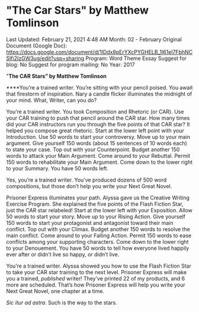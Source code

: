 # "The Car Stars" by Matthew Tomlinson

Last Updated: February 21, 2021 4:48 AM
Month: 02 - February
Original Document (Google Doc): https://docs.google.com/document/d/1lDdx8pErYXcPYGHELB_1l61el7FbhNCSlfi2IzGW3ug/edit?usp=sharing
Program: Word Theme Essay
Suggest for blog: No
Suggest for program mailing: No
Year: 2017

"**The CAR Stars” by Matthew Tomlinson**

****You’re a trained writer. You’re sitting with your pencil poised. You await that firestorm of inspiration. Nary a candle flicker illuminates the midnight of your mind. What, Writer, can you do?

You’re a trained writer. You took Composition and Rhetoric (or CAR). Use your CAR training to push that pencil around the CAR star. How many times did your CAR instructors run you through the five points of that CAR star? It helped you compose great rhetoric. Start at the lower left point with your Introduction. Use 50 words to start your controversy. Move up to your main argument. Give yourself 150 words (about 15 sentences of 10 words each) to state your case. Top out with your Counterpoint. Budget another 150 words to attack your Main Argument. Come around to your Rebuttal. Permit 150 words to rehabilitate your Main Argument. Come down to the lower right to your Summary. You have 50 words left.

Yes, you’re a trained writer. You’ve produced dozens of 500 word compositions, but those don’t help you write your Next Great Novel.

Prisoner Express illuminates your path. Alyssa gave us the Creative Writing Exercise Program. She explained the five points of the Flash Fiction Star, just the CAR star relabeled! Start at the lower left with your Exposition. Allow 50 words to start your story. Move up to your Rising Action. Give yourself 150 words to start your protagonist and antagonist toward their main conflict. Top out with your Climax. Budget another 150 words to resolve the main conflict. Come around to your Falling Action. Permit 150 words to ease conflicts among your supporting characters. Come down to the lower right to your Denouement. You have 50 words to tell how everyone lived happily ever after or didn’t live so happy, or didn’t live.

You’re a trained writer. Alyssa showed you how to use the Flash Fiction Star to take your CAR star training to the next level. Prisoner Express will make you a trained, *published* writer! They’ve printed 22 of my products, and 6 more are scheduled. That’s how Prisoner Express will help you write your Next Great Novel, one chapter at a time.

*Sic itur ad astra*. Such is the way to the stars.